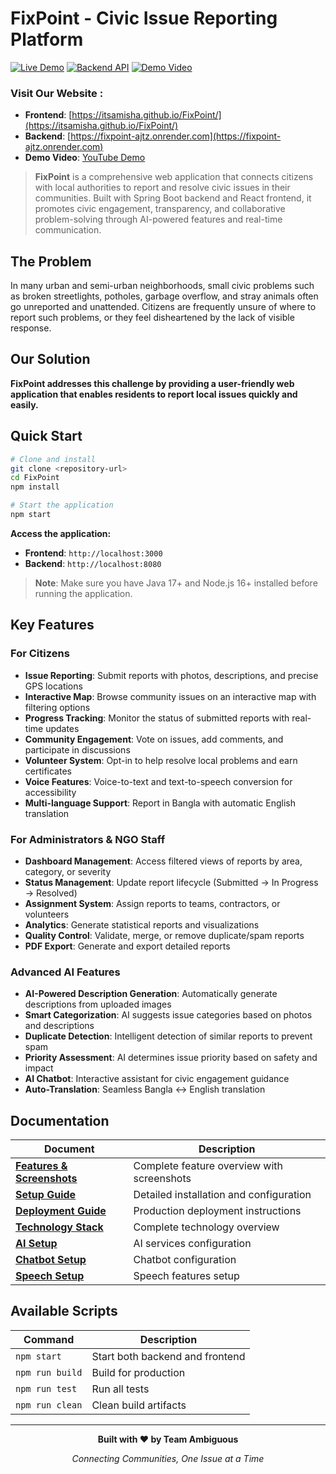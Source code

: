 # FixPoint - Civic Issue Reporting Platform

[![Live Demo](https://img.shields.io/badge/Live%20Demo-View%20Website-blue)](https://itsamisha.github.io/FixPoint/)
[![Backend API](https://img.shields.io/badge/Backend%20API-Production-green)](https://fixpoint-ajtz.onrender.com)
[![Demo Video](https://img.shields.io/badge/Demo%20Video-Watch%20Now-red)](https://youtube.com/watch?v=demo)

### Visit Our Website :

- **Frontend**: [https://itsamisha.github.io/FixPoint/](https://itsamisha.github.io/FixPoint/)
- **Backend**: [https://fixpoint-ajtz.onrender.com](https://fixpoint-ajtz.onrender.com)
- **Demo Video**: [YouTube Demo](https://youtube.com/watch?v=demo)

> **FixPoint** is a comprehensive web application that connects citizens with local authorities to report and resolve civic issues in their communities. Built with Spring Boot backend and React frontend, it promotes civic engagement, transparency, and collaborative problem-solving through AI-powered features and real-time communication.

## The Problem

In many urban and semi-urban neighborhoods, small civic problems such as broken streetlights, potholes, garbage overflow, and stray animals often go unreported and unattended. Citizens are frequently unsure of where to report such problems, or they feel disheartened by the lack of visible response.

## Our Solution

**FixPoint addresses this challenge by providing a user-friendly web application that enables residents to report local issues quickly and easily.**

## Quick Start

```bash
# Clone and install
git clone <repository-url>
cd FixPoint
npm install

# Start the application
npm start
```

**Access the application:**

- **Frontend**: `http://localhost:3000`
- **Backend**: `http://localhost:8080`

> **Note**: Make sure you have Java 17+ and Node.js 16+ installed before running the application.

## Key Features

### For Citizens

- **Issue Reporting**: Submit reports with photos, descriptions, and precise GPS locations
- **Interactive Map**: Browse community issues on an interactive map with filtering options
- **Progress Tracking**: Monitor the status of submitted reports with real-time updates
- **Community Engagement**: Vote on issues, add comments, and participate in discussions
- **Volunteer System**: Opt-in to help resolve local problems and earn certificates
- **Voice Features**: Voice-to-text and text-to-speech conversion for accessibility
- **Multi-language Support**: Report in Bangla with automatic English translation

### For Administrators & NGO Staff

- **Dashboard Management**: Access filtered views of reports by area, category, or severity
- **Status Management**: Update report lifecycle (Submitted → In Progress → Resolved)
- **Assignment System**: Assign reports to teams, contractors, or volunteers
- **Analytics**: Generate statistical reports and visualizations
- **Quality Control**: Validate, merge, or remove duplicate/spam reports
- **PDF Export**: Generate and export detailed reports

### Advanced AI Features

- **AI-Powered Description Generation**: Automatically generate descriptions from uploaded images
- **Smart Categorization**: AI suggests issue categories based on photos and descriptions
- **Duplicate Detection**: Intelligent detection of similar reports to prevent spam
- **Priority Assessment**: AI determines issue priority based on safety and impact
- **AI Chatbot**: Interactive assistant for civic engagement guidance
- **Auto-Translation**: Seamless Bangla ↔ English translation

## Documentation

| Document                                                  | Description                                |
| --------------------------------------------------------- | ------------------------------------------ |
| **[Features & Screenshots](docs/FEATURES.md)**            | Complete feature overview with screenshots |
| **[Setup Guide](docs/SETUP.md)**                          | Detailed installation and configuration    |
| **[Deployment Guide](docs/DEPLOYMENT.md)**                | Production deployment instructions         |
| **[Technology Stack](docs/TECHNOLOGY_STACK.md)**          | Complete technology overview               |
| **[AI Setup](docs/setup/MULTI_AI_SETUP_GUIDE.md)**        | AI services configuration                  |
| **[Chatbot Setup](docs/setup/CHATBOT_SETUP_COMPLETE.md)** | Chatbot configuration                      |
| **[Speech Setup](docs/setup/SPEECH-SETUP.md)**            | Speech features setup                      |

## Available Scripts

| Command         | Description                     |
| --------------- | ------------------------------- |
| `npm start`     | Start both backend and frontend |
| `npm run build` | Build for production            |
| `npm run test`  | Run all tests                   |
| `npm run clean` | Clean build artifacts           |

---

<div align="center">

**Built with ❤️ by Team Ambiguous**

_Connecting Communities, One Issue at a Time_

</div>
